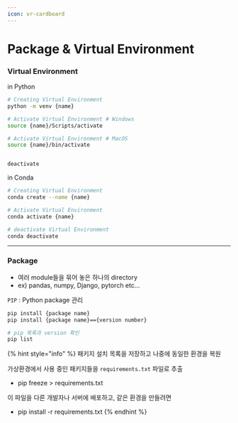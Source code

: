 ```yaml
---
icon: vr-cardboard
---
```


# Package & Virtual Environment

### Virtual Environment



in Python

```bash
# Creating Virtual Environment
python -m venv {name}

# Activate Virtual Environment # Windows
source {name}/Scripts/activate

# Activate Virtual Environment # MacOS
source {name}/bin/activate


deactivate
```

in Conda

```bash
# Creating Virtual Environment
conda create --name {name}

# Activate Virtual Environment
conda activate {name}

# deactivate Virtual Environment
conda deactivate
```

***

### Package

* 여러 module들을 묶어 놓은 하나의 directory
* ex) pandas, numpy, Django, pytorch etc...



`PIP` : Python package 관리

```bash
pip install {package name}
pip install {package name}=={version number}

# pip 목록과 version 확인
pip list
```

{% hint style="info" %}
패키지 설치 목록을 저장하고 나중에 동일한 환경을 복원

가상환경에서 사용 중인 패키지들을 `requirements.txt` 파일로 추출

* pip freeze > requirements.txt

이 파일을 다른 개발자나 서버에 배포하고, 같은 환경을 만들려면

* pip install -r requirements.txt
{% endhint %}

